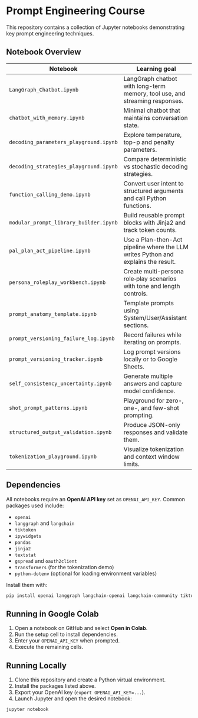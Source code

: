 
# Prompt Engineering Course

This repository contains a collection of Jupyter notebooks demonstrating key prompt engineering techniques.

## Notebook Overview

| Notebook | Learning goal |
| --- | --- |
| `LangGraph_Chatbot.ipynb` | LangGraph chatbot with long-term memory, tool use, and streaming responses. |
| `chatbot_with_memory.ipynb` | Minimal chatbot that maintains conversation state. |
| `decoding_parameters_playground.ipynb` | Explore temperature, top-p and penalty parameters. |
| `decoding_strategies_playground.ipynb` | Compare deterministic vs stochastic decoding strategies. |
| `function_calling_demo.ipynb` | Convert user intent to structured arguments and call Python functions. |
| `modular_prompt_library_builder.ipynb` | Build reusable prompt blocks with Jinja2 and track token counts. |
| `pal_plan_act_pipeline.ipynb` | Use a Plan-then-Act pipeline where the LLM writes Python and explains the result. |
| `persona_roleplay_workbench.ipynb` | Create multi-persona role‑play scenarios with tone and length controls. |
| `prompt_anatomy_template.ipynb` | Template prompts using System/User/Assistant sections. |
| `prompt_versioning_failure_log.ipynb` | Record failures while iterating on prompts. |
| `prompt_versioning_tracker.ipynb` | Log prompt versions locally or to Google Sheets. |
| `self_consistency_uncertainty.ipynb` | Generate multiple answers and capture model confidence. |
| `shot_prompt_patterns.ipynb` | Playground for zero-, one-, and few-shot prompting. |
| `structured_output_validation.ipynb` | Produce JSON-only responses and validate them. |
| `tokenization_playground.ipynb` | Visualize tokenization and context window limits. |

## Dependencies

All notebooks require an **OpenAI API key** set as `OPENAI_API_KEY`. Common packages used include:

- `openai`
- `langgraph` and `langchain`
- `tiktoken`
- `ipywidgets`
- `pandas`
- `jinja2`
- `textstat`
- `gspread` and `oauth2client`
- `transformers` (for the tokenization demo)
- `python-dotenv` (optional for loading environment variables)

Install them with:

```bash
pip install openai langgraph langchain-openai langchain-community tiktoken ipywidgets pandas jinja2 textstat gspread oauth2client transformers python-dotenv
```

## Running in Google Colab

1. Open a notebook on GitHub and select **Open in Colab**.
2. Run the setup cell to install dependencies.
3. Enter your `OPENAI_API_KEY` when prompted.
4. Execute the remaining cells.

## Running Locally

1. Clone this repository and create a Python virtual environment.
2. Install the packages listed above.
3. Export your OpenAI key (`export OPENAI_API_KEY=...`).
4. Launch Jupyter and open the desired notebook:

```bash
jupyter notebook
```


